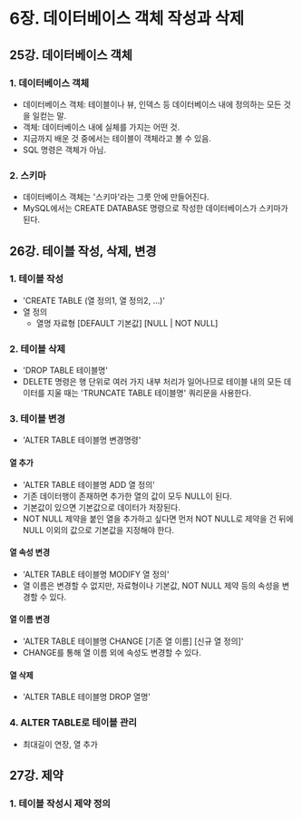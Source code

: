 # 6장. 데이터베이스 객체 작성과 삭제
## 25강. 데이터베이스 객체
### 1. 데이터베이스 객체
- 데이터베이스 객체: 테이블이나 뷰, 인덱스 등 데이터베이스 내에 정의하는 모든 것을 일컫는 말.
- 객체: 데이터베이스 내에 실체를 가지는 어떤 것.
- 지금까지 배운 것 중에서는 테이블이 객체라고 볼 수 있음.
- SQL 명령은 객체가 아님.

### 2. 스키마
- 데이터베이스 객체는 '스키마'라는 그릇 안에 만들어진다.
- MySQL에서는 CREATE DATABASE 명령으로 작성한 데이터베이스가 스키마가 된다.

## 26강. 테이블 작성, 삭제, 변경
### 1. 테이블 작성
- 'CREATE TABLE (열 정의1, 열 정의2, ...)'
- 열 정의
  - 열명 자료형 [DEFAULT 기본값] [NULL | NOT NULL]
  
### 2. 테이블 삭제
- 'DROP TABLE 테이블명'
- DELETE 명령은 행 단위로 여러 가지 내부 처리가 일어나므로 테이블 내의 모든 데이터를 지울 때는 'TRUNCATE TABLE 테이블명' 쿼리문을 사용한다.

### 3. 테이블 변경
- 'ALTER TABLE 테이블명 변경명령'

#### 열 추가
- 'ALTER TABLE 테이블명 ADD 열 정의'
- 기존 데이터행이 존재하면 추가한 열의 값이 모두 NULL이 된다.
- 기본값이 있으면 기본값으로 데이터가 저장된다.
- NOT NULL 제약을 붙인 열을 추가하고 싶다면 먼저 NOT NULL로 제약을 건 뒤에 NULL 이외의 값으로 기본값을 지정해야 한다.

#### 열 속성 변경
- 'ALTER TABLE 테이블명 MODIFY 열 정의'
- 열 이름은 변경할 수 없지만, 자료형이나 기본값, NOT NULL 제약 등의 속성을 변경할 수 있다.

#### 열 이름 변경
- 'ALTER TABLE 테이블명 CHANGE [기존 열 이름] [신규 열 정의]'
- CHANGE를 통해 열 이름 외에 속성도 변경할 수 있다.

#### 열 삭제
- 'ALTER TABLE 테이블명 DROP 열명'

### 4. ALTER TABLE로 테이블 관리
- 최대길이 연장, 열 추가

## 27강. 제약
### 1. 테이블 작성시 제약 정의
